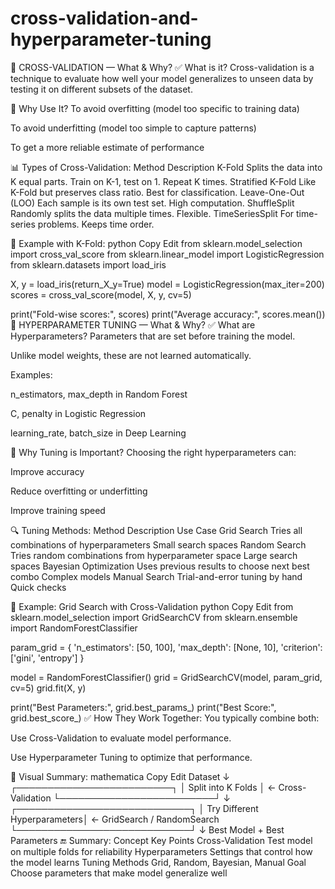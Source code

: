 # cross-validation-and-hyperparameter-tuning
🔁 CROSS-VALIDATION — What & Why?
✅ What is it?
Cross-validation is a technique to evaluate how well your model generalizes to unseen data by testing it on different subsets of the dataset.

🧠 Why Use It?
To avoid overfitting (model too specific to training data)

To avoid underfitting (model too simple to capture patterns)

To get a more reliable estimate of performance

📊 Types of Cross-Validation:
Method	Description
K-Fold	Splits the data into K equal parts. Train on K-1, test on 1. Repeat K times.
Stratified K-Fold	Like K-Fold but preserves class ratio. Best for classification.
Leave-One-Out (LOO)	Each sample is its own test set. High computation.
ShuffleSplit	Randomly splits the data multiple times. Flexible.
TimeSeriesSplit	For time-series problems. Keeps time order.

🔁 Example with K-Fold:
python
Copy
Edit
from sklearn.model_selection import cross_val_score
from sklearn.linear_model import LogisticRegression
from sklearn.datasets import load_iris

X, y = load_iris(return_X_y=True)
model = LogisticRegression(max_iter=200)
scores = cross_val_score(model, X, y, cv=5)

print("Fold-wise scores:", scores)
print("Average accuracy:", scores.mean())
🔧 HYPERPARAMETER TUNING — What & Why?
✅ What are Hyperparameters?
Parameters that are set before training the model.

Unlike model weights, these are not learned automatically.

Examples:

n_estimators, max_depth in Random Forest

C, penalty in Logistic Regression

learning_rate, batch_size in Deep Learning

🎯 Why Tuning is Important?
Choosing the right hyperparameters can:

Improve accuracy

Reduce overfitting or underfitting

Improve training speed

🔍 Tuning Methods:
Method	Description	Use Case
Grid Search	Tries all combinations of hyperparameters	Small search spaces
Random Search	Tries random combinations from hyperparameter space	Large search spaces
Bayesian Optimization	Uses previous results to choose next best combo	Complex models
Manual Search	Trial-and-error tuning by hand	Quick checks

🧪 Example: Grid Search with Cross-Validation
python
Copy
Edit
from sklearn.model_selection import GridSearchCV
from sklearn.ensemble import RandomForestClassifier

param_grid = {
    'n_estimators': [50, 100],
    'max_depth': [None, 10],
    'criterion': ['gini', 'entropy']
}

model = RandomForestClassifier()
grid = GridSearchCV(model, param_grid, cv=5)
grid.fit(X, y)

print("Best Parameters:", grid.best_params_)
print("Best Score:", grid.best_score_)
✅ How They Work Together:
You typically combine both:

Use Cross-Validation to evaluate model performance.

Use Hyperparameter Tuning to optimize that performance.

🧠 Visual Summary:
mathematica
Copy
Edit
                 Dataset
                    ↓
        ┌─────────────────────────┐
        │  Split into K Folds     │ ← Cross-Validation
        └─────────────────────────┘
                    ↓
      ┌────────────────────────────┐
      │ Try Different Hyperparameters│ ← GridSearch / RandomSearch
      └────────────────────────────┘
                    ↓
        Best Model + Best Parameters
🔚 Summary:
Concept	Key Points
Cross-Validation	Test model on multiple folds for reliability
Hyperparameters	Settings that control how the model learns
Tuning Methods	Grid, Random, Bayesian, Manual
Goal	Choose parameters that make model generalize well



